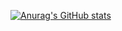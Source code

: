 [![Anurag's GitHub stats](https://github-readme-stats.vercel.app/api?username=isaac0930)](https://github.com/anuraghazra/github-readme-stats)